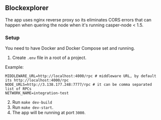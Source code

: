 ## Blockexplorer

The app uses nginx reverse proxy so its eliminates CORS errors that can happen when quering the node when it's running casper-node < 1.5.

### Setup

You need to have Docker and Docker Compose set and running.

1. Create `.env` file in a root of a project.

Example:

```
MIDDLEWARE_URL=http://localhost:4000/rpc # middleware URL, by default its http://localhost:4000/rpc
NODE_URLS=http://3.138.177.248:7777/rpc # it can be comma separated list of RPCs
NETWORK_NAME=integration-test
```

2. Run `make dev-build`
3. Run `make dev-start`.
4. The app will be running at port `3000`.
